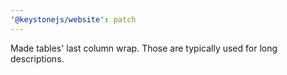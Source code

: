 ```yaml
---
'@keystonejs/website': patch
---
```


Made tables' last column wrap. Those are typically used for long descriptions.
